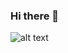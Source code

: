 ### Hi there 👋

![alt text](https://res.cloudinary.com/robcg1102/image/upload/v1620958735/robcg1102_knidn8.png)

<!--
**robcg1102/robcg1102** is a ✨ _special_ ✨ repository because its `README.md` (this file) appears on your GitHub profile.

Here are some ideas to get you started:

- 🔭 I’m currently working on ...
- 🌱 I’m currently learning ...
- 👯 I’m looking to collaborate on ...
- 🤔 I’m looking for help with ...
- 💬 Ask me about ...
- 📫 How to reach me: ...
- 😄 Pronouns: ...
- ⚡ Fun fact: ...
-->
